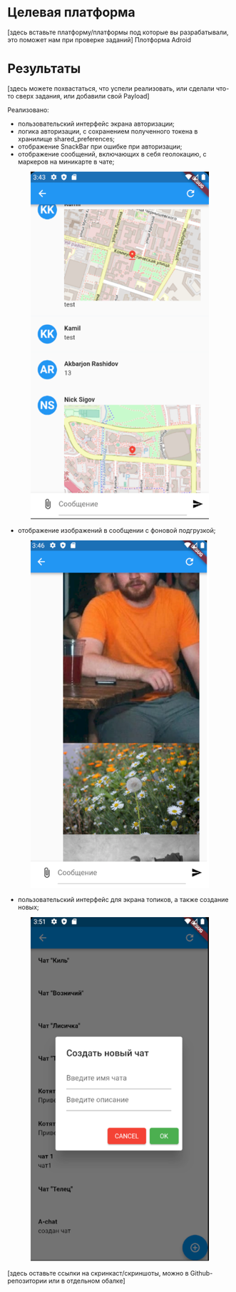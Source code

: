 # Целевая платформа

[здесь вставьте платформу/платформы под которые вы разрабатывали, это поможет нам при проверке заданий]
Плотформа Adroid

# Результаты

[здесь можете похвастаться, что успели реализовать, или сделали что-то сверх задания, или добавили свой Payload]

Реализовано:
- пользовательский интерфейс экрана авторизации;
- логика авторизации, с сохранением полученного токена в хранилище shared_preferences;
- отображение SnackBar при ошибке при авторизации;
- отображение сообщений, включающих в себя геолокацию, с маркеров на миникарте в чате;

<p align="center">
<img src="./docs/assets/final/map.png" width="400" alt="Show map coord" />
</p>

- отображение изображений в сообщении с фоновой подгрузкой;

<p align="center">
<img src="./docs/assets/final/image.png" width="400" alt="Show images" />
</p>

- пользовательский интерфейс для экрана топиков, а также создание новых;

<p align="center">
<img src="./docs/assets/final/topics.png" width="400" alt="Show topics" />
</p>

[здесь оставьте ссылки на скринкаст/скриншоты, можно в Github-репозитории или в отдельном обалке]
